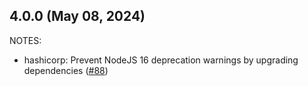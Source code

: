 ## 4.0.0 (May 08, 2024)

NOTES:

* hashicorp: Prevent NodeJS 16 deprecation warnings by upgrading dependencies ([#88](https://github.com/hashicorp/ghaction-terraform-provider-release/issues/88))

